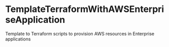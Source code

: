 # TemplateTerraformWithAWSEnterpriseApplication
Template to Terraform scripts to provision AWS resources in Enterprise applications
